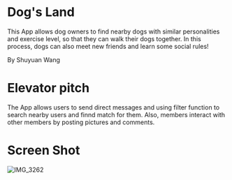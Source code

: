 # Dog's Land
This App allows dog owners to find nearby dogs with similar personalities and exercise level, so that they can walk their dogs together. In this process, dogs can also meet new friends and learn some social rules! 

By Shuyuan Wang

# Elevator pitch
The App allows users to send direct messages and using filter function to search nearby users and finnd match for them. Also, members interact with other members by posting pictures and comments. 

# Screen Shot
![IMG_3262](https://user-images.githubusercontent.com/72179897/141138978-08a2c1dc-6b1a-44c6-829d-21aecd074a76.PNG)
